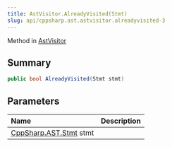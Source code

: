 ```yaml
---
title: AstVisitor.AlreadyVisited(Stmt)
slug: api/cppsharp.ast.astvisitor.alreadyvisited-3
---
```

Method in [AstVisitor](/api/cppsharp/ast/astvisitor)

## Summary



```csharp
public bool AlreadyVisited(Stmt stmt)
```

## Parameters

|Name|Description|
|:---|:---|
|[CppSharp.AST.Stmt](/api/cppsharp/ast/stmt) stmt||

